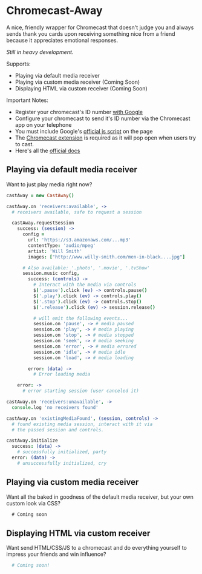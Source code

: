Chromecast-Away
=====================

A nice, friendly wrapper for Chromecast that doesn't judge you and always sends thank you cards upon receiving something nice from a friend because it appreciates emotional responses.

_Still in heavy development._

Supports:

* Playing via default media receiver
* Playing via custom media receiver (Coming Soon)
* Displaying HTML via custom receiver (Coming Soon)

Important Notes:

* Register your chromecast's ID number [with Google](https://developers.google.com/cast/docs/registration#RegisterDevice)
* Configure your chromecast to send it's ID number via the Chromecast app on your telephone
* You must include Google's [official js script](https://www.gstatic.com/cv/js/sender/v1/cast_sender.js) on the page
* The [Chromecast extension](https://chrome.google.com/webstore/detail/google-cast/boadgeojelhgndaghljhdicfkmllpafd?hl=en) is required as it will pop open when users try to cast.
* Here's all the [official docs](https://developers.google.com/cast/docs/developers)

Playing via default media receiver
------------------------

Want to just play media right now?

```coffee
castAway = new CastAway()

castAway.on 'receivers:available', ->
  # receivers available, safe to request a session

  castAway.requestSession
    success: (session) ->
      config =
        url: 'https://s3.amazonaws.com/...mp3'
        contentType: 'audio/mpeg'
        artist: 'Will Smith'
        images: ["http://www.willy-smith.com/men-in-black....jpg"]

      # Also available: '.photo', '.movie', '.tvShow'
      session.music config,
        success: (controls) ->
          # Interact with the media via controls
          $('.pause').click (ev) -> controls.pause()
          $('.play').click (ev) -> controls.play()
          $('.stop').click (ev) -> controls.stop()
          $('.release').click (ev) -> session.release()

          # will emit the following events...
          session.on 'pause', -> # media paused
          session.on 'play', -> # media playing
          session.on 'stop', -> # media stopped
          session.on 'seek', -> # media seeking
          session.on 'error', -> # media errored
          session.on 'idle', -> # media idle
          session.on 'load', -> # media loading

        error: (data) ->
          # Error loading media

    error: ->
      # error starting session (user canceled it)

castAway.on 'receivers:unavailable', ->
  console.log 'no receivers found'

castAway.on 'existingMediaFound', (session, controls) ->
  # found existing media session, interact with it via
  # the passed session and controls.

castAway.initialize
  success: (data) ->
    # successfully initialized, party
  error: (data) ->
    # unsuccessfully initialized, cry
```

Playing via custom media receiver
------------------------

Want all the baked in goodness of the default media receiver, but your own custom look via CSS?

```js
  # Coming soon
```

Displaying HTML via custom receiver
------------------------

Want send HTML/CSS/JS to a chromecast and do everything yourself to impress your friends and win influence?

```coffee
  # Coming soon!
```

